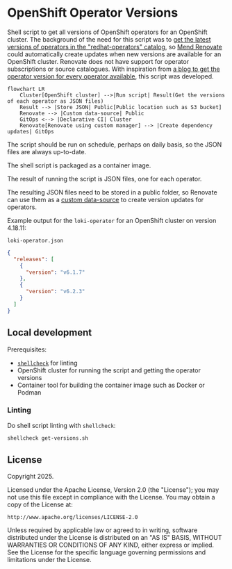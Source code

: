 # OpenShift Operator Versions

Shell script to get all versions of OpenShift operators for an OpenShift cluster. The background of the need for this script was to [get the latest versions of operators in the "redhat-operators" catalog](https://github.com/renovatebot/renovate/discussions/32180), so [Mend Renovate](https://www.mend.io/renovate/) could automatically create updates when new versions are available for an OpenShift cluster. Renovate does not have support for operator subscriptions or source catalogues. With inspiration from [a blog to get the operator version for every operator available](https://medium.com/red-hat-openshift-operator-versions/recently-i-was-asked-if-there-was-a-way-to-get-the-operator-version-for-every-operator-available-ceb27ed29923), this script was developed.

```mermaid
flowchart LR
    Cluster[OpenShift cluster] -->|Run script| Result(Get the versions of each operator as JSON files)
    Result --> |Store JSON| Public[Public location such as S3 bucket]
    Renovate --> |Custom data-source| Public
    GitOps <--> |Declarative CI| Cluster
    Renovate[Renovate using custom manager] --> |Create dependency updates| GitOps
```

The script should be run on schedule, perhaps on daily basis, so the JSON files are always up-to-date.

The shell script is packaged as a container image.

The result of running the script is JSON files, one for each operator.

The resulting JSON files need to be stored in a public folder, so Renovate can use them as a [custom data-source](https://docs.renovatebot.com/modules/datasource/custom/) to create version updates for operators.

Example output for the `loki-operator` for an OpenShift cluster on version 4.18.11:

`loki-operator.json`

```json
{
  "releases": [
    {
      "version": "v6.1.7"
    },
    {
      "version": "v6.2.3"
    }
  ]
}
```

## Local development

Prerequisites:

- [`shellcheck`](https://github.com/koalaman/shellcheck) for linting
- OpenShift cluster for running the script and getting the operator versions
- Container tool for building the container image such as Docker or Podman

### Linting

Do shell script linting with `shellcheck`:

```sh
shellcheck get-versions.sh
```

## License

Copyright 2025.

Licensed under the Apache License, Version 2.0 (the "License"); you may not use this file except in compliance with the License. You may obtain a copy of the License at:

    http://www.apache.org/licenses/LICENSE-2.0

Unless required by applicable law or agreed to in writing, software distributed under the License is distributed on an "AS IS" BASIS, WITHOUT WARRANTIES OR CONDITIONS OF ANY KIND, either express or implied. See the License for the specific language governing permissions and limitations under the License.
